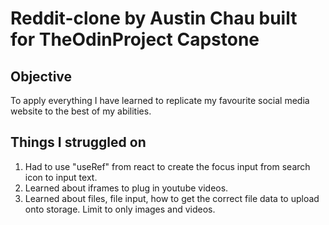 # Reddit-clone by Austin Chau built for TheOdinProject Capstone

## Objective

To apply everything I have learned to replicate my favourite social media website to the best of my abilities.

## Things I struggled on

1. Had to use "useRef" from react to create the focus input from search icon to input text.
2. Learned about iframes to plug in youtube videos.
3. Learned about files, file input, how to get the correct file data to upload onto storage. Limit to only images and videos.
